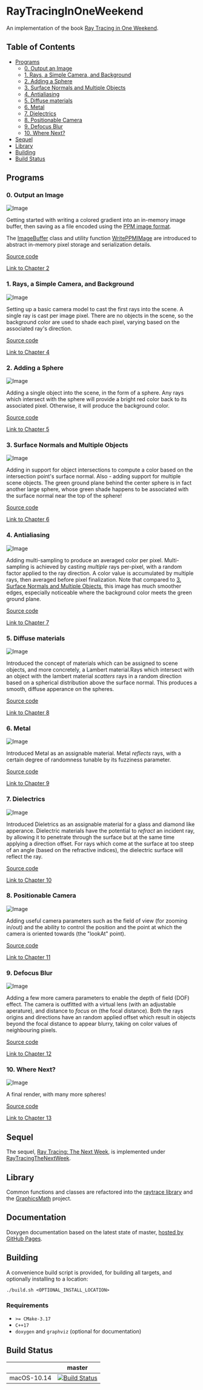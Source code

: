 # RayTracingInOneWeekend

An implementation of the book [Ray Tracing in One Weekend](https://raytracing.github.io/books/RayTracingInOneWeekend.html).  

## Table of Contents

- [Programs](#programs)
  * [0. Output an Image](#0-output-an-image)
  * [1. Rays, a Simple Camera, and Background](#1-rays-a-simple-camera-and-background)
  * [2. Adding a Sphere](#2-adding-a-sphere)
  * [3. Surface Normals and Multiple Objects](#3-surface-normals-and-multiple-objects)
  * [4. Antialiasing](#4-antialiasing)
  * [5. Diffuse materials](#5-diffuse-materials)
  * [6. Metal](#6-metal)
  * [7. Dielectrics](#7-dielectrics)
  * [8. Positionable Camera](#8-positionable-camera)
  * [9. Defocus Blur](#9-defocus-blur)
  * [10. Where Next?](#10-where-next)
- [Sequel](#sequel)
- [Library](#library)
- [Building](#building)
- [Build Status](#build-status)

## Programs

### 0. Output an Image

![Image](./src/0_outputAnImage/output.png)

Getting started with writing a colored gradient into an in-memory image buffer, then saving 
as a file encoded using the [PPM image format](https://en.wikipedia.org/wiki/Netpbm#PPM_example).

The [ImageBuffer](https://moddyz.github.io/RayTracingInOneWeekend/classImageBuffer.html) class and utility function [WritePPMIMage](https://moddyz.github.io/RayTracingInOneWeekend/ppmImageWriter_8h.html#a13c10c95d78b09e978f74f8688543f34) are introduced to abstract in-memory pixel storage and serialization details.

[Source code](./src/0_outputAnImage/main.cpp)

[Link to Chapter 2](https://raytracing.github.io/books/RayTracingInOneWeekend.html#outputanimage)

### 1. Rays, a Simple Camera, and Background

![Image](./src/1_raysCameraAndBackground/output.png)

Setting up a basic camera model to cast the first rays into the scene.  A single ray is cast per image pixel.  There are no objects in the scene, so the background color are used to shade each pixel, varying based on the associated ray's direction.

[Source code](./src/1_raysCameraAndBackground/main.cpp)

[Link to Chapter 4](https://raytracing.github.io/books/RayTracingInOneWeekend.html#rays,asimplecamera,andbackground)

### 2. Adding a Sphere

![Image](./src/2_addingASphere/output.png)

Adding a single object into the scene, in the form of a sphere.  Any rays which intersect with the sphere
will provide a bright red color back to its associated pixel.  Otherwise, it will produce the background color.

[Source code](./src/2_addingASphere/main.cpp)

[Link to Chapter 5](https://raytracing.github.io/books/RayTracingInOneWeekend.html#addingasphere)

### 3. Surface Normals and Multiple Objects

![Image](./src/3_surfaceNormalsAndMultipleObjects/output.png)

Adding in support for object intersections to compute a color based on the intersection point's surface normal.  Also - adding support for multiple scene objects.  The green ground plane behind the center sphere is in fact another large sphere, whose green shade happens to be associated with the surface normal near the top of the sphere!

[Source code](./src/3_surfaceNormalsAndMultipleObjects/main.cpp)

[Link to Chapter 6](https://raytracing.github.io/books/RayTracingInOneWeekend.html#surfacenormalsandmultipleobjects)

### 4. Antialiasing

![Image](./src/4_antialiasing/output.png)

Adding multi-sampling to produce an averaged color per pixel.  Multi-sampling is achieved by casting _multiple_ rays per-pixel, with a random factor applied to the ray direction.  A color value is accumulated by multiple rays, then averaged before pixel finalization.  Note that compared to [3. Surface Normals and Multiple Objects](#3-surface-normals-and-multiple-objects), this image has much smoother edges, especially noticeable where the background color meets the green ground plane.

[Source code](./src/4_antialiasing/main.cpp)

[Link to Chapter 7](https://raytracing.github.io/books/RayTracingInOneWeekend.html#antialiasing)

### 5. Diffuse materials

![Image](./src/5_diffuseMaterials/output.png)

Introduced the concept of materials which can be assigned to scene objects, and more concretely, a Lambert material.Rays which intersect with an object with the lambert material _scatters_ rays in a random direction 
based on a spherical distribution above the surface normal.  This produces a smooth, diffuse apperance on the spheres.

[Source code](./src/5_diffuseMaterials/main.cpp)

[Link to Chapter 8](https://raytracing.github.io/books/RayTracingInOneWeekend.html#diffusematerials)

### 6. Metal

![Image](./src/6_metal/output.png)

Introduced Metal as an assignable material.  Metal _reflects_ rays, with a certain degree of randomness tunable by its fuzziness parameter.  

[Source code](./src/6_metal/main.cpp)

[Link to Chapter 9](https://raytracing.github.io/books/RayTracingInOneWeekend.html#metal)

### 7. Dielectrics

![Image](./src/7_dielectrics/output.png)

Introduced Dieletrics as an assignable material for a glass and diamond like apperance.  Dielectric materials have the potential to _refract_ an incident ray, by allowing it to penetrate through the surface but at the same time applying a direction offset.  For rays which come at the surface at too steep of an angle (based on the refractive indices), the dielectric surface will reflect the ray.

[Source code](./src/7_dielectrics/main.cpp)

[Link to Chapter 10](https://raytracing.github.io/books/RayTracingInOneWeekend.html#dielectrics)

### 8. Positionable Camera

![Image](./src/8_positionableCamera/output.png)

Adding useful camera parameters such as the field of view (for zooming in/out) and the ability to control the position and the point at which the camera is oriented towards (the "lookAt" point).

[Source code](./src/8_positionableCamera/main.cpp)

[Link to Chapter 11](https://raytracing.github.io/books/RayTracingInOneWeekend.html#positionablecamera)

### 9. Defocus Blur

![Image](./src/9_defocusBlur/output.png)

Adding a few more camera parameters to enable the depth of field (DOF) effect.  The camera is outfitted with a virtual lens (with an adjustable aperature), and distance to _focus_ on (the focal distance).  Both the rays origins and directions have an random applied offset which result in objects beyond the focal distance to appear blurry, taking on color values of neighbouring pixels.

[Source code](./src/9_defocusBlur/main.cpp)

[Link to Chapter 12](https://raytracing.github.io/books/RayTracingInOneWeekend.html#defocusblur)

### 10. Where Next?

![Image](./src/10_whereNext/output.png)

A final render, with many more spheres!

[Source code](./src/10_whereNext/main.cpp)

[Link to Chapter 13](https://raytracing.github.io/books/RayTracingInOneWeekend.html#wherenext?)

## Sequel

The sequel, [Ray Tracing: The Next Week](https://raytracing.github.io/books/RayTracingTheNextWeek.html),
is implemented under [RayTracingTheNextWeek](https://github.com/moddyz/RayTracingTheNextWeek).

## Library

Common functions and classes are refactored into the [raytrace library](./src/raytrace) and the [GraphicsMath](https://github.com/moddyz/GraphicsMath) project.

## Documentation

Doxygen documentation based on the latest state of master, [hosted by GitHub Pages](https://moddyz.github.io/RayTracingInOneWeekend/).

## Building

A convenience build script is provided, for building all targets, and optionally installing to a location:
```
./build.sh <OPTIONAL_INSTALL_LOCATION>
```

### Requirements

- `>= CMake-3.17`
- `C++17`
- `doxygen` and `graphviz` (optional for documentation)

## Build Status

|       | master | 
| ----- | ------ | 
| macOS-10.14 | [![Build Status](https://travis-ci.com/moddyz/RayTracingInOneWeekend.svg?branch=master)](https://travis-ci.com/moddyz/RayTracingInOneWeekend) |
